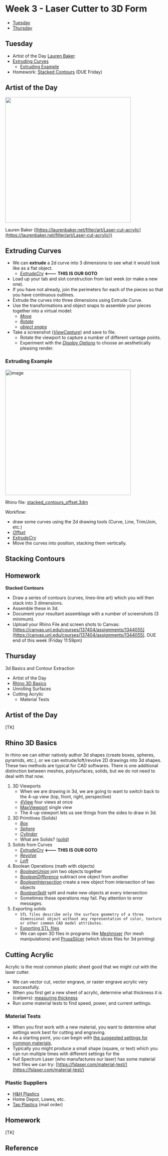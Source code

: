 # Week 3 - Laser Cutter to 3D Form
- [Tuesday](#tuesday)
- [Thursday](#thursday)

## Tuesday
- Artist of the Day [Lauren Baker](https://laurenbaker.net/filter/art/Laser-cut-acrylic)
- [Extruding Curves](#extruding-curves)
  - [Extruding Example](#extruding-example)
- Homework: [Stacked Contours](#homework) (DUE Friday)

## Artist of the Day

<img src="https://user-images.githubusercontent.com/1598545/188630308-bb449780-4e4d-4fba-8fbc-407fd9135e82.png" width=400>

Lauren Baker ([https://laurenbaker.net/filter/art/Laser-cut-acrylic](https://laurenbaker.net/filter/art/Laser-cut-acrylic))

## Extruding Curves
- We can **extrude** a 2d curve into 3 dimensions to see what it would look like as a flat object. 
  - [_ExtrudeCrv_](https://docs.mcneel.com/rhino/7/help/en-us/index.htm#commands/extrudecrv.htm) **<--- THIS IS OUR GOTO**
- Load up your tab and slot construction from last week (or make a new one).
- If you have not already, join the perimeters for each of the pieces so that you have continuous outlines. 
- Extrude the curves into three dimensions using Extrude Curve.
- Use the transformations and object snaps to assemble your pieces together into a virtual model: 
  - [_Move_](https://docs.mcneel.com/rhino/7/help/en-us/commands/move.htm)
  - [_Rotate_](https://docs.mcneel.com/rhino/7/help/en-us/commands/rotate.htm)
  - [_object snaps_](https://docs.mcneel.com/rhino/7/help/en-us/user_interface/object_snaps.htm)
- Take a screenshot ([_ViewCapture_](https://docs.mcneel.com/rhino/7/help/en-us/commands/viewcapture.htm#ViewCaptureToFile)) and save to file. 
  - Rotate the viewport to capture a number of different vantage points.
  - Experiment with the [_Display Options_](https://docs.mcneel.com/rhino/7/help/en-us/options/view_displaymode_options.htm) to choose an aesthetically pleasing render.

### Extruding Example
<img width="400" alt="image" src="https://user-images.githubusercontent.com/1598545/189135643-7c5be2f6-b27e-4d34-ac53-f457c74b61b6.png">

Rhino file: [stacked_contours_offset.3dm](../examples_stacked_contours_offset.3dm)

Workflow: 
- draw some curves using the 2d drawing tools (Curve, Line, Trim/Join, etc.)
- [_Offset_](http://docs.mcneel.com/rhino/7/help/en-us/commands/offset.htm)
- [_ExtrudeCrv_](https://docs.mcneel.com/rhino/7/help/en-us/index.htm#commands/extrudecrv.htm)
- Move the curves into position, stacking them vertically.


## Stacking Contours
## Homework
**Stacked Contours**
- Draw a series of contours (curves, lines–line art) which you will then stack into 3 dimensions. 
- Assemble these in 3d. 
- Document your resultant assemblage with a number of screenshots (3 minimum). 
- Upload your Rhino File and screen shots to Canvas: [https://canvas.unl.edu/courses/137404/assignments/1344055](https://canvas.unl.edu/courses/137404/assignments/1344055). DUE end of this week (Friday 11:59pm)

## Thursday
3d Basics and Contour Extraction
- Artist of the Day
- [Rhino 3D Basics](#rhino-3d-basics)
- Unrolling Surfaces
- Cutting Acrylic
  - Material Tests

## Artist of the Day
[TK]

## Rhino 3D Basics
In rhino we can either natively author 3d shapes (create boxes, spheres, pyramids, etc.), or we can extrude/loft/revolve 2D drawings into 3d shapes. These two methods are typical for CAD softwares. There is one additional distinction between meshes, polysurfaces, solids, but we do not need to deal with that now.

1. 3D Viewports
   - When we are drawing in 3d, we are going to want to switch back to the 4-up view (top, front, right, perspective)
   - [4View](https://docs.mcneel.com/rhino/6/help/en-us/index.htm#commands/4view.htm) four views at once
   - [MaxViewport](https://docs.mcneel.com/rhino/6/help/en-us/index.htm#commands/maxviewport.htm) single view
   - The 4-up viewport lets us see things from the sides to draw in 3d.
2. 3D Primitives (Solids)
   - [_Box_](https://docs.mcneel.com/rhino/6/help/en-us/index.htm#commands/box.htm)
   - [_Sphere_](https://docs.mcneel.com/rhino/6/help/en-us/index.htm#commands/sphere.htm)
   - [_Cylinder_](https://docs.mcneel.com/rhino/6/help/en-us/index.htm#commands/cylinder.htm)
   - What are Solids? ([solid](https://docs.mcneel.com/rhino/6/help/en-us/index.htm#seealso/sak_solid.htm))
3. Solids from Curves
   - [_ExtrudeCrv_](https://docs.mcneel.com/rhino/6/help/en-us/index.htm#commands/extrudecrv.htm) **<--- THIS IS OUR GOTO**
   - [_Revolve_](https://docs.mcneel.com/rhino/6/help/en-us/index.htm#commands/revolve.htm)
   - [_Loft_](https://docs.mcneel.com/rhino/6/help/en-us/index.htm#commands/loft.htm)
4. Boolean Operations (math with objects)
   - [_BooleanUnion_](https://docs.mcneel.com/rhino/6/help/en-us/index.htm#commands/booleanunion.htm) join two objects together
   - [_BooleanDifference_](https://docs.mcneel.com/rhino/6/help/en-us/index.htm#commands/booleandifference.htm) subtract one object from another
   - [_BooleanIntersection_](https://docs.mcneel.com/rhino/6/help/en-us/index.htm#commands/booleanintersection.htm) create a new object from intersection of two objects
   - [_BooleanSplit_](https://docs.mcneel.com/rhino/6/help/en-us/index.htm#commands/booleansplit.htm) split and make new objects at every intersection
   - Sometimes these operations may fail. Pay attention to error messages.
5. Exporting solids
   - ```STL files describe only the surface geometry of a three dimensional object without any representation of color, texture or other common CAD model attributes.```
   - [Exporting STL files](https://docs.mcneel.com/rhino/6/help/en-us/index.htm#fileio/stereolithography_stl_import_export.htm)
   - We can open 3D files in programs like [Meshmixer](https://www.meshmixer.com/) (for mesh manipulations) and [PrusaSlicer](https://www.prusa3d.com/prusaslicer/) (which slices files for 3d printing)

## Cutting Acrylic

Acrylic is the most common plastic sheet good that we might cut with the laser cutter. 
- We can vector cut, vector engrave, or raster engrave acrylic very successfully.
- When you first get a new sheet of acrylic, determine what thickness it is (calipers): [measuring thickness](week2.html#measuring-thickness)
- Run some material tests to find speed, power, and current settings.

### Material Tests
- When you first work with a new material, you want to determine what settings work best for cutting and engraving. 
- As a starting point, you can begin with [the suggested settings for common materials](week2.html#power-settings).
- Typically you might produce a small shape (square, or text) which you can run multiple times with different settings for the 
- Full Spectrum Laser (who manufactures our laser) has some material test files we can try: [https://fslaser.com/material-test/](https://fslaser.com/material-test/)

### Plastic Suppliers
- [H&H Plastics](https://www.google.com/maps/dir/40.8298688,-96.7012424/h+and+h+plastics+lincoln/@40.8423437,-96.7027104,13z/data=!3m1!4b1!4m9!4m8!1m1!4e1!1m5!1m1!1s0x8796bb88f445b751:0x4b7f5828f156d80b!2m2!1d-96.6333809!2d40.851637)
- Home Depot, Lowes, etc. 
- [Tap Plastics](https://www.tapplastics.com/) (mail order)


## Homework
[TK]

## Reference
